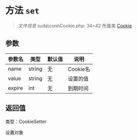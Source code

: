 # 方法 `set`

> *文件信息* suda\core\Cookie.php: 34~42
> 所属类 [Cookie](../Cookie.md)




## 参数


| 参数名 | 类型 | 默认值 | 说明 |
|--------|-----|-------|-------|
| name |  string | 无 |  Cookie名 |
| value |  string | 无 |  设置的值 |
| expire |  int | 无 |   到期时间 |



## 返回值

类型：CookieSetter

 设置对象

